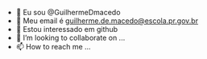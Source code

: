 - 👋 Eu sou @GuilhermeDmacedo
- 👀 Meu email é guilherme.de.macedo@escola.pr.gov.br
- 🌱 Estou interessado em github
- 💞️ I’m looking to collaborate on ...
- 📫 How to reach me ...​

<!---
GuilhermeDmacedo/GuilhermeDmacedo is a ✨ special ✨ repository because its `README.md` (this file) appears on your GitHub profile.
You can click the Preview link to take a look at your changes.
--->

